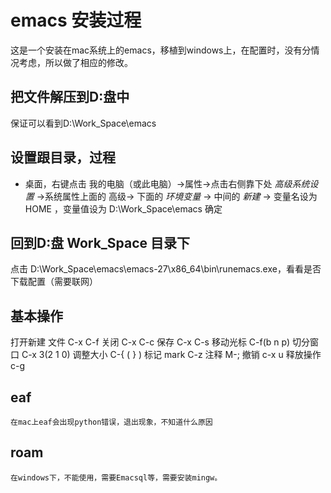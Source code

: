 # emacs 安装过程

这是一个安装在mac系统上的emacs，移植到windows上，在配置时，没有分情况考虑，所以做了相应的修改。

## 把文件解压到D:盘中

保证可以看到D:\Work_Space\emacs

## 设置跟目录，过程

- 桌面，右键点击 我的电脑（或此电脑）->属性->点击右侧靠下处 *高级系统设置* ->系统属性上面的 高级-> 下面的  *环境变量* -> 中间的 *新建* -> 变量名设为 HOME ，变量值设为  D:\Work_Space\emacs   确定

## 回到D:盘 Work_Space 目录下

点击   D:\Work_Space\emacs\emacs-27\x86_64\bin\runemacs.exe，看看是否下载配置（需要联网）

## 基本操作

打开新建  文件 C-x C-f
关闭   C-x C-c
保存   C-x C-s
移动光标  C-f(b n p)
切分窗口 C-x 3(2 1 0)
调整大小  C-{  ( } )
标记 mark  C-z
注释      M-;
撤销 c-x u
释放操作 c-g

## eaf
	在mac上eaf会出现python错误，退出现象，不知道什么原因
	
## roam
	在windows下，不能使用，需要Emacsql等，需要安装mingw。
